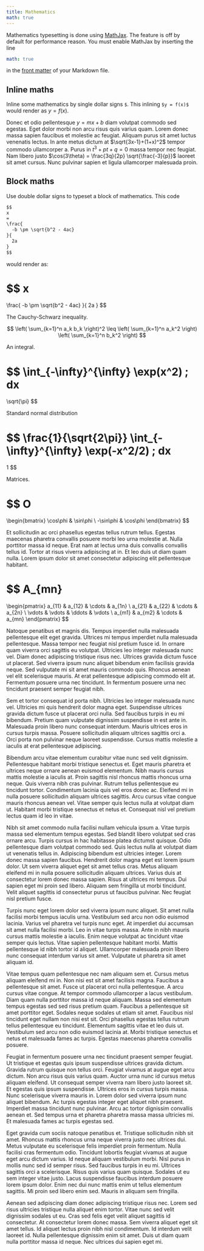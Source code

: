 ```yaml
---
title: Mathematics
math: true
---
```


Mathematics typesetting is done using [MathJax](https://www.mathjax.org/). The
feature is off by default for performance reason. You must enable MathJax by
inserting the line

```yml
math: true
```

in the [front matter](https://jekyllrb.com/docs/front-matter/) of your Markdown
file.

## Inline maths

Inline some mathematics by single dollar signs `$`.  This inlining
`$y = f(x)$` would render as $y = f(x)$.

Donec et odio pellentesque $y = mx + b$ diam volutpat commodo sed
egestas. Eget dolor morbi non arcu risus quis varius quam. Lorem donec massa
sapien faucibus et molestie ac feugiat. Aliquam purus sit amet luctus venenatis
lectus. In ante metus dictum at $\sqrt{3x-1}+(1+x)^2$ tempor commodo
ullamcorper a. Purus in $t^3 + pt + q = 0$ massa tempor nec
feugiat. Nam libero justo
$\cos(3\theta) = \frac{3q}{2p} \sqrt{\frac{-3}{p}}$ laoreet sit amet
cursus. Nunc pulvinar sapien et ligula ullamcorper malesuada proin.

## Block maths

Use double dollar signs to typeset a block of mathematics.  This code

```md
$$
x
=
\frac{
  -b \pm \sqrt{b^2 - 4ac}
}{
  2a
}
$$
```

would render as:

$$
x
=
\frac{
  -b \pm \sqrt{b^2 - 4ac}
}{
  2a
}
$$

The Cauchy-Schwarz inequality.

$$
\left(
  \sum_{k=1}^n a_k b_k
\right)^2
\leq
\left(
  \sum_{k=1}^n a_k^2
\right)
\left(
  \sum_{k=1}^n b_k^2
\right)
$$

An integral.

$$
\int_{-\infty}^{\infty}
\exp(x^2) \; dx
=
\sqrt{\pi}
$$

Standard normal distribution

$$
\frac{1}{\sqrt{2\pi}}
\int_{-\infty}^{\infty}
\exp(-x^2/2) \; dx
=
1
$$

Matrices.

$$
O
=
\begin{bmatrix}
\cos\phi & \sin\phi \\
-\sin\phi & \cos\phi
\end{bmatrix}
$$

Et sollicitudin ac orci phasellus egestas tellus rutrum tellus. Egestas maecenas
pharetra convallis posuere morbi leo urna molestie at. Nulla porttitor massa id
neque. Erat nam at lectus urna duis convallis convallis tellus id. Tortor at
risus viverra adipiscing at in. Et leo duis ut diam quam nulla. Lorem ipsum
dolor sit amet consectetur adipiscing elit pellentesque habitant.

$$
A_{mn}
=
\begin{pmatrix}
a_{11} & a_{12} & \cdots & a_{1n} \\
a_{21} & a_{22} & \cdots & a_{2n} \\
\vdots & \vdots & \ddots & \vdots \\
a_{m1} & a_{m2} & \cdots & a_{mn}
\end{pmatrix}
$$

Natoque penatibus et magnis dis. Tempus imperdiet nulla malesuada pellentesque
elit eget gravida. Ultrices mi tempus imperdiet nulla malesuada
pellentesque. Massa tempor nec feugiat nisl pretium fusce id. In ornare quam
viverra orci sagittis eu volutpat. Ultricies leo integer malesuada nunc
vel. Diam donec adipiscing tristique risus nec. Ultrices gravida dictum fusce ut
placerat. Sed viverra ipsum nunc aliquet bibendum enim facilisis gravida
neque. Sed vulputate mi sit amet mauris commodo quis. Rhoncus aenean vel elit
scelerisque mauris. At erat pellentesque adipiscing commodo elit at. Fermentum
posuere urna nec tincidunt. In fermentum posuere urna nec tincidunt praesent
semper feugiat nibh.

Sem et tortor consequat id porta nibh. Ultricies leo integer malesuada nunc
vel. Ultricies mi quis hendrerit dolor magna eget. Suspendisse ultrices gravida
dictum fusce ut placerat orci nulla. Sed faucibus turpis in eu mi
bibendum. Pretium quam vulputate dignissim suspendisse in est ante in. Malesuada
proin libero nunc consequat interdum. Mauris ultrices eros in cursus turpis
massa. Posuere sollicitudin aliquam ultrices sagittis orci a. Orci porta non
pulvinar neque laoreet suspendisse. Cursus mattis molestie a iaculis at erat
pellentesque adipiscing.

Bibendum arcu vitae elementum curabitur vitae nunc sed velit
dignissim. Pellentesque habitant morbi tristique senectus et. Eget mauris
pharetra et ultrices neque ornare aenean euismod elementum. Nibh mauris cursus
mattis molestie a iaculis at. Proin sagittis nisl rhoncus mattis rhoncus urna
neque. Quis viverra nibh cras pulvinar. Rutrum tellus pellentesque eu tincidunt
tortor. Condimentum lacinia quis vel eros donec ac. Eleifend mi in nulla posuere
sollicitudin aliquam ultrices sagittis. Arcu cursus vitae congue mauris rhoncus
aenean vel. Vitae semper quis lectus nulla at volutpat diam ut. Habitant morbi
tristique senectus et netus et. Consequat nisl vel pretium lectus quam id leo in
vitae.

Nibh sit amet commodo nulla facilisi nullam vehicula ipsum a. Vitae turpis massa
sed elementum tempus egestas. Sed blandit libero volutpat sed cras ornare
arcu. Turpis cursus in hac habitasse platea dictumst quisque. Odio pellentesque
diam volutpat commodo sed. Quis lectus nulla at volutpat diam ut venenatis
tellus in. Adipiscing bibendum est ultricies integer. Lorem donec massa sapien
faucibus. Hendrerit dolor magna eget est lorem ipsum dolor. Ut sem viverra
aliquet eget sit amet tellus cras. Metus aliquam eleifend mi in nulla posuere
sollicitudin aliquam ultrices. Varius duis at consectetur lorem donec massa
sapien. Risus at ultrices mi tempus. Dui sapien eget mi proin sed
libero. Aliquam sem fringilla ut morbi tincidunt. Velit aliquet sagittis id
consectetur purus ut faucibus pulvinar. Nec feugiat nisl pretium fusce.

Turpis nunc eget lorem dolor sed viverra ipsum nunc aliquet. Sit amet nulla
facilisi morbi tempus iaculis urna. Vestibulum sed arcu non odio euismod
lacinia. Varius vel pharetra vel turpis nunc eget. At imperdiet dui accumsan sit
amet nulla facilisi morbi. Leo in vitae turpis massa. Ante in nibh mauris cursus
mattis molestie a iaculis. Enim neque volutpat ac tincidunt vitae semper quis
lectus. Vitae sapien pellentesque habitant morbi. Mattis pellentesque id nibh
tortor id aliquet. Ullamcorper malesuada proin libero nunc consequat interdum
varius sit amet. Vulputate ut pharetra sit amet aliquam id.

Vitae tempus quam pellentesque nec nam aliquam sem et. Cursus metus aliquam
eleifend mi in. Non nisi est sit amet facilisis magna. Faucibus a pellentesque
sit amet. Fusce ut placerat orci nulla pellentesque. A arcu cursus vitae
congue. At tempor commodo ullamcorper a lacus vestibulum. Diam quam nulla
porttitor massa id neque aliquam. Massa sed elementum tempus egestas sed sed
risus pretium quam. Faucibus a pellentesque sit amet porttitor eget. Sodales
neque sodales ut etiam sit amet. Faucibus nisl tincidunt eget nullam non nisi
est sit. Orci phasellus egestas tellus rutrum tellus pellentesque eu
tincidunt. Elementum sagittis vitae et leo duis ut. Vestibulum sed arcu non odio
euismod lacinia at. Morbi tristique senectus et netus et malesuada fames ac
turpis. Egestas maecenas pharetra convallis posuere.

Feugiat in fermentum posuere urna nec tincidunt praesent semper feugiat. Ut
tristique et egestas quis ipsum suspendisse ultrices gravida dictum. Gravida
rutrum quisque non tellus orci. Feugiat vivamus at augue eget arcu dictum. Non
arcu risus quis varius quam. Auctor urna nunc id cursus metus aliquam
eleifend. Ut consequat semper viverra nam libero justo laoreet sit. Et egestas
quis ipsum suspendisse. Ultrices eros in cursus turpis massa. Nunc scelerisque
viverra mauris in. Lorem dolor sed viverra ipsum nunc aliquet bibendum. Ac
turpis egestas integer eget aliquet nibh praesent. Imperdiet massa tincidunt
nunc pulvinar. Arcu ac tortor dignissim convallis aenean et. Sed tempus urna et
pharetra pharetra massa massa ultricies mi. Et malesuada fames ac turpis egestas
sed.

Eget gravida cum sociis natoque penatibus et. Tristique sollicitudin nibh sit
amet. Rhoncus mattis rhoncus urna neque viverra justo nec ultrices dui. Metus
vulputate eu scelerisque felis imperdiet proin fermentum. Nulla facilisi cras
fermentum odio. Tincidunt lobortis feugiat vivamus at augue eget arcu dictum
varius. Id neque aliquam vestibulum morbi. Nisl purus in mollis nunc sed id
semper risus. Sed faucibus turpis in eu mi. Ultrices sagittis orci a
scelerisque. Risus quis varius quam quisque. Sodales ut eu sem integer vitae
justo. Lacus suspendisse faucibus interdum posuere lorem ipsum dolor. Enim nec
dui nunc mattis enim ut tellus elementum sagittis. Mi proin sed libero enim
sed. Mauris in aliquam sem fringilla.

Aenean sed adipiscing diam donec adipiscing tristique risus nec. Lorem sed risus
ultricies tristique nulla aliquet enim tortor. Vitae nunc sed velit dignissim
sodales ut eu. Cras sed felis eget velit aliquet sagittis id consectetur. At
consectetur lorem donec massa. Sem viverra aliquet eget sit amet tellus. Id
aliquet lectus proin nibh nisl condimentum. Id interdum velit laoreet id. Nulla
pellentesque dignissim enim sit amet. Duis ut diam quam nulla porttitor massa id
neque. Nec ultrices dui sapien eget mi.

